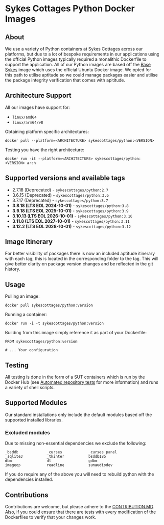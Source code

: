 # Sykes Cottages Python Docker Images

## About

We use a variety of Python containers at Sykes Cottages across our platforms, but due to a lot of bespoke requirements in our applications using the official Python images typically required a monalithic Dockerfile to support the application.
All of our Python images are based off the [Base Sykes](https://github.com/SykesCottages/docker-base) image which uses the official Ubuntu Docker image.
We opted for this path to utilise aptitude so we could manage packages easier and utilise the package integrity verification that comes with apititude.

## Architecture Support

All our images have support for:
- `linux/amd64`
- `linux/arm64/v8`

Obtaining platform specific architectures:

```shell
docker pull --platform=<ARCHITECTURE> sykescottages/python:<VERSION>
```

Testing you have the right architecture:

```shell
docker run -it --platform=<ARCHITECTURE> sykescottages/python:<VERSION> arch
```

## Supported versions and available tags

- 2.7.18 (Deprecated) - `sykescottages/python:2.7`
- 3.6.15 (Deprecated) - `sykescottages/python:3.6`
- 3.7.17 (Deprecated) - `sykescottages/python:3.7`
- **3.8.18 (LTS EOL 2024-10-01)** - `sykescottages/python:3.8`
- **3.9.18 (LTS EOL 2025-10-01)** - `sykescottages/python:3.9`
- **3.10.13 (LTS EOL 2026-10-01)** - `sykescottages/python:3.10`
- **3.11.8 (LTS EOL 2027-10-01)** - `sykescottages/python:3.11`
- **3.12.2 (LTS EOL 2028-10-01)** - `sykescottages/python:3.12`

## Image Itinerary

For better visibility of packages there is now an included aptitude itinerary with each tag, this is located in the corresponding folder to the tag.
This will give better clarity on package version changes and be reflected in the git history.

## Usage

Pulling an image:
```
docker pull sykescottages/python:version
```

Running a container:
```
docker run -i -t sykescottages/python:version
```

Building from this image simply reference it as part of your Dockerfile:

```
FROM sykescottages/python:version

# ... Your configuration
```

## Testing

All testing is done in the form of a SUT containers which is run by the Docker Hub (see [Automated repository tests](https://docs.docker.com/docker-hub/builds/automated-testing/) for more information) and runs a variety of shell scripts.

## Supported Modules

Our standard installations only include the default modules based off the supported installed libraries.

### Excluded modules

Due to missing non-essential dependencies we exclude the following:

```shell
_bsddb             _curses            _curses_panel   
_sqlite3           _tkinter           bsddb185        
dbm                dl                 gdbm
imageop            readline           sunaudiodev                                           
```

If you do require any of the above you will need to rebuild python with the dependencies installed.

## Contributions

Contributions are welcome, but please adhere to the [CONTRIBUTION.MD](https://github.com/SykesCottages/docker-python/blob/master/CONTRIBUTION.MD). Also, if you could ensure that there are tests with every modification of the Dockerfiles to verify that your changes work.